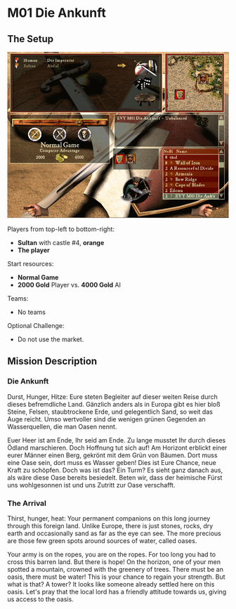 # M01 Die Ankunft

## The Setup

![m01 setup screenshot](./setup.png)

Players from top-left to bottom-right:

- **Sultan** with castle #4, **orange**
- **The player**

Start resources:

- **Normal Game**
- **2000 Gold** Player vs. **4000 Gold** AI

Teams:

- No teams

Optional Challenge:

- Do not use the market.

## Mission Description

### Die Ankunft

Durst, Hunger, Hitze: Eure steten Begleiter auf dieser weiten Reise durch dieses befremdliche Land. Gänzlich anders als in Europa gibt es hier bloß Steine, Felsen, staubtrockene Erde, und gelegentlich Sand, so weit das Auge reicht. Umso wertvoller sind die wenigen grünen Gegenden an Wasserquellen, die man Oasen nennt.

Euer Heer ist am Ende, Ihr seid am Ende. Zu lange musstet Ihr durch dieses Ödland marschieren. Doch Hoffnung tut sich auf! Am Horizont erblickt einer eurer Männer einen Berg, gekrönt mit dem Grün von Bäumen. Dort muss eine Oase sein, dort muss es Wasser geben! Dies ist Eure Chance, neue Kraft zu schöpfen. Doch was ist das? Ein Turm? Es sieht ganz danach aus, als wäre diese Oase bereits besiedelt. Beten wir, dass der heimische Fürst uns wohlgesonnen ist und uns Zutritt zur Oase verschafft.

### The Arrival

Thirst, hunger, heat: Your permanent companions on this long journey through this foreign land. Unlike Europe, there is just stones, rocks, dry earth and occasionally sand as far as the eye can see. The more precious are those few green spots around sources of water, called oases.

Your army is on the ropes, you are on the ropes. For too long you had to cross this barren land. But there is hope! On the horizon, one of your men spotted a mountain, crowned with the greenery of trees. There must be an oasis, there must be water! This is your chance to regain your strength. But what is that? A tower? It looks like someone already settled here on this oasis. Let's pray that the local lord has a friendly attitude towards us, giving us access to the oasis.
